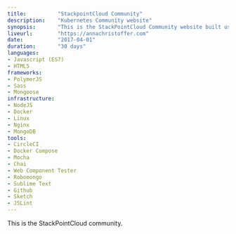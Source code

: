 ```yaml
---
title: 			"StackpointCloud Community"
description:	"Kubernetes Community website"
synopsis:		"This is the StackPointCloud Community website built using NodeJS and PolymerJS."
liveurl:		"https://annachristoffer.com"
date:			"2017-04-01"
duration:		"30 days"
languages: 		
- Javascript (ES7)
- HTML5
frameworks:
- PolymerJS
- Sass
- Mongoose
infrastructure:
- NodeJS
- Docker
- Linux
- Nginx
- MongoDB
tools: 
- CircleCI
- Docker Compose
- Mocha
- Chai
- Web Component Tester
- Robomongo
- Sublime Text
- Github
- Sketch
- JSLint
---
```


This is the StackPointCloud community.